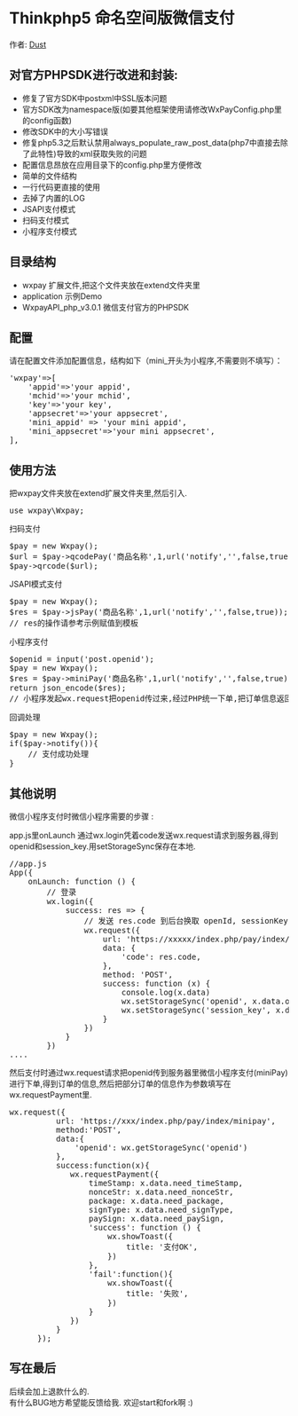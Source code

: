 Thinkphp5 命名空间版微信支付  
==========  
作者: [Dust](http://dust101.lofter.com)  

## 对官方PHPSDK进行改进和封装:  
  * 修复了官方SDK中postxml中SSL版本问题
  * 官方SDK改为namespace版(如要其他框架使用请修改WxPayConfig.php里的config函数)
  * 修改SDK中的大小写错误
  * 修复php5.3之后默认禁用always_populate_raw_post_data(php7中直接去除了此特性)导致的xml获取失败的问题
  * 配置信息昂放在应用目录下的config.php里方便修改
  * 简单的文件结构
  * 一行代码更直接的使用
  * 去掉了内置的LOG
  * JSAPI支付模式
  * 扫码支付模式
  * 小程序支付模式

## 目录结构  
  * wxpay   扩展文件,把这个文件夹放在extend文件夹里
  * application  示例Demo
  * WxpayAPI_php_v3.0.1   微信支付官方的PHPSDK

## 配置
请在配置文件添加配置信息，结构如下（mini_开头为小程序,不需要则不填写）：
 <pre>
'wxpay'=>[
    'appid'=>'your appid',
    'mchid'=>'your mchid',
    'key'=>'your key',
    'appsecret'=>'your appsecret',
    'mini_appid' => 'your mini appid',
    'mini_appsecret'=>'your mini appsecret',
],
</pre>  

## 使用方法
把wxpay文件夹放在extend扩展文件夹里,然后引入.  
<pre>
use wxpay\Wxpay;
</pre>

扫码支付  
<pre>
$pay = new Wxpay();
$url = $pay->qcodePay('商品名称',1,url('notify','',false,true));
$pay->qrcode($url);
</pre>

JSAPI模式支付
<pre>
$pay = new Wxpay();
$res = $pay->jsPay('商品名称',1,url('notify','',false,true));
// res的操作请参考示例赋值到模板
</pre>

小程序支付
<pre>
$openid = input('post.openid');
$pay = new Wxpay();
$res = $pay->miniPay('商品名称',1,url('notify','',false,true),$openid);
return json_encode($res);
// 小程序发起wx.request把openid传过来,经过PHP统一下单,把订单信息返回给小程序wx.requestPayment. 参数都在$res里
</pre>

回调处理  
<pre>
$pay = new Wxpay();
if($pay->notify()){
	// 支付成功处理
}
</pre>


## 其他说明  
微信小程序支付时微信小程序需要的步骤  :  

app.js里onLaunch 通过wx.login凭着code发送wx.request请求到服务器,得到openid和session_key.用setStorageSync保存在本地.  
<pre>
//app.js
App({
    onLaunch: function () {
        // 登录
        wx.login({
            success: res => {
                // 发送 res.code 到后台换取 openId, sessionKey, unionId
                wx.request({
                    url: 'https://xxxxx/index.php/pay/index/getid',
                    data: {
                        'code': res.code,
                    },
                    method: 'POST',
                    success: function (x) {
                        console.log(x.data)
                        wx.setStorageSync('openid', x.data.openid);
                        wx.setStorageSync('session_key', x.data.session_key);
                    }
                })
            }
        })
....
</pre>
然后支付时通过wx.request请求把openid传到服务器里微信小程序支付(miniPay)进行下单,得到订单的信息,然后把部分订单的信息作为参数填写在wx.requestPayment里.
<pre>
wx.request({
          url: 'https://xxx/index.php/pay/index/minipay',
          method:'POST',
          data:{
              'openid': wx.getStorageSync('openid')
          },
          success:function(x){
             wx.requestPayment({
                 timeStamp: x.data.need_timeStamp,
                 nonceStr: x.data.need_nonceStr,
                 package: x.data.need_package,
                 signType: x.data.need_signType,
                 paySign: x.data.need_paySign,
                 'success': function () {
                     wx.showToast({
                         title: '支付OK',
                     })
                 },
                 'fail':function(){
                     wx.showToast({
                         title: '失败',
                     })
                 }
             })
          }
      });
</pre>

## 写在最后
后续会加上退款什么的.  
有什么BUG地方希望能反馈给我.
欢迎start和fork啊 :)